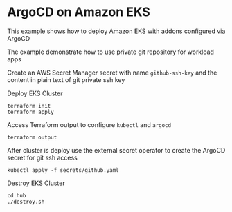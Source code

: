 # ArgoCD on Amazon EKS

This example shows how to deploy Amazon EKS with addons configured via ArgoCD

The example demonstrate how to use private git repository for workload apps

Create an AWS Secret Manager secret with name `github-ssh-key` and the content in plain text of git private ssh key

Deploy EKS Cluster
```shell
terraform init
terraform apply
```

Access Terraform output to configure `kubectl` and `argocd`
```shell
terraform output
```

After cluster is deploy use the external secret operator to create the ArgoCD secret for git ssh access
```shell
kubectl apply -f secrets/github.yaml
```

Destroy EKS Cluster
```shell
cd hub
./destroy.sh
```
